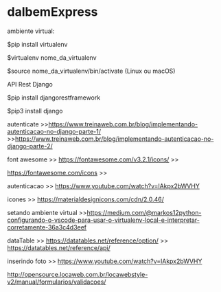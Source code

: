 # dalbemExpress
<p>ambiente virtual:</p>
<p>$pip install virtualenv</p>
<p>$virtualenv nome_da_virtualenv</p>
<p>$source nome_da_virtualenv/bin/activate (Linux ou macOS)</p>
<p>API Rest Django</p>
<p>$pip install djangorestframework</p>
<p>$pip3 install django</p>

autenticate >>https://www.treinaweb.com.br/blog/implementando-autenticacao-no-django-parte-1/ >>https://www.treinaweb.com.br/blog/implementando-autenticacao-no-django-parte-2/

font awesome >> https://fontawesome.com/v3.2.1/icons/ >>

https://fontawesome.com/icons >>

autenticacao >> https://www.youtube.com/watch?v=lAkpx2bWVHY

icones >> https://materialdesignicons.com/cdn/2.0.46/

setando ambiente virtual >>https://medium.com/@markos12python-configurando-o-vscode-para-usar-o-virtualenv-local-e-interpretar-corretamente-36a3c4d3eef

dataTable >> https://datatables.net/reference/option/ >> https://datatables.net/reference/api/

inserindo foto >> https://www.youtube.com/watch?v=lAkpx2bWVHY

http://opensource.locaweb.com.br/locawebstyle-v2/manual/formularios/validacoes/

